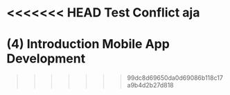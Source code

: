 <<<<<<< HEAD
Test Conflict aja
=======
# **(4) Introduction Mobile App Development**
>>>>>>> 99dc8d69650da0d69086b118c17a9b4d2b27d818
